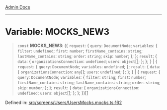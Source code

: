 [Admin Docs](/)

***

# Variable: MOCKS\_NEW3

> `const` **MOCKS\_NEW3**: (\{ `request`: \{ `query`: `DocumentNode`; `variables`: \{ `filter`: `undefined`; `first`: `number`; `firstName_contains`: `string`; `lastName_contains`: `string`; `order`: `string`; `skip`: `number`; \}; \}; `result`: \{ `data`: \{ `organizationsConnection`: `undefined`; `users`: `object`[]; \}; \}; \} \| \{ `request`: \{ `query`: `DocumentNode`; `variables`: `undefined`; \}; `result`: \{ `data`: \{ `organizationsConnection`: `any`[]; `users`: `undefined`; \}; \}; \} \| \{ `request`: \{ `query`: `DocumentNode`; `variables`: \{ `filter`: `string`; `first`: `number`; `firstName_contains`: `string`; `lastName_contains`: `string`; `order`: `string`; `skip`: `number`; \}; \}; `result`: \{ `data`: \{ `organizationsConnection`: `undefined`; `users`: `object`[]; \}; \}; \})[]

Defined in: [src/screens/Users/UsersMocks.mocks.ts:162](https://github.com/hustlernik/talawa-admin/blob/fe326ed17e0fa5ad916ff9f383f63b5d38aedc7b/src/screens/Users/UsersMocks.mocks.ts#L162)
